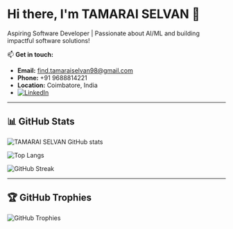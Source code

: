 # Hi there, I'm TAMARAI SELVAN 👋

Aspiring Software Developer | Passionate about AI/ML and building impactful software solutions!

📫 **Get in touch:**  
- **Email:** find.tamaraiselvan98@gmail.com  
- **Phone:** +91 9688814221  
- **Location:** Coimbatore, India  
- [![LinkedIn](https://img.shields.io/badge/LinkedIn-%230077B5.svg?logo=linkedin&logoColor=white)](https://www.linkedin.com/in/tamarai-selvan-ravi-6b5311213/)

---

## 📊 GitHub Stats

![TAMARAI SELVAN GitHub stats](https://github-readme-stats.vercel.app/api?username=tamaraiselva&show_icons=true&theme=transparent)

![Top Langs](https://github-readme-stats.vercel.app/api/top-langs/?username=tamaraiselva&layout=compact&theme=transparent)

![GitHub Streak](https://github-readme-streak-stats.herokuapp.com/?user=tamaraiselva&theme=dark&hide_border=false)

---

## 🏆 GitHub Trophies  
![GitHub Trophies](https://github-profile-trophy.vercel.app/?username=tamaraiselva&theme=discord&no-frame=false&no-bg=true&margin-w=4)
